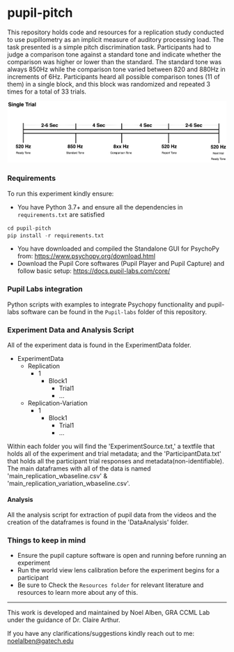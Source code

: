 # pupil-pitch
This repository holds code and resources for a replication study conducted to use pupillometry as an implicit measure of auditory processing load. The task presented is a simple pitch discrimination task. Participants had to judge a comparison tone against a standard tone and indicate whether the comparison was higher or lower than the standard. The standard tone was always 850Hz while the comparison tone varied between 820 and 880Hz in increments of 6Hz. Participants heard all possible comparison tones (11 of them) in a single block, and this block was randomized and repeated 3 times for a total of 33 trials.

![Flow Diagram](https://raw.githubusercontent.com/Computational-Cognitive-Musicology-Lab/pupil-pitch/main/images/TrialDiagram.png)
 
 ### Requirements
 To run this experiment kindly ensure:
-   You have Python 3.7+ and ensure all the dependencies in `requirements.txt` are satisfied 
 ```python
 cd pupil-pitch
pip install -r requirements.txt
```
-  You have downloaded and compiled the Standalone GUI for PsychoPy from:
https://www.psychopy.org/download.html
-  Download the Pupil Core softwares (Pupil Player and Pupil Capture) and follow basic setup:
https://docs.pupil-labs.com/core/

### Pupil Labs integration
Python scripts with examples to integrate Psychopy functionality and pupil-labs software can be found in the `Pupil-labs` folder of this repository.

### Experiment Data and Analysis Script 
All of the experiment data is found in the ExperimentData folder.

- ExperimentData
    - Replication
        - 1
            - Block1
                - Trial1
                - ...
    - Replication-Variation
        - 1
            - Block1
                - Trial1
                - ...
         


Within each folder you will find the 'ExperimentSource.txt,' a textfile that holds all of the experiment and trial metadata; and the 'ParticipantData.txt' that holds all the participant trial responses and metadata(non-identifiable). 
The main dataframes with all of the data is named 'main_replication_wbaseline.csv' & 'main_replication_variation_wbaseline.csv'.

#### Analysis
 All the analysis script for extraction of pupil data from the videos and the creation of the dataframes is found in the 'DataAnalysis' folder.

### Things to keep in mind
- Ensure the pupil capture software is open and running before running an experiment
- Run the world view lens calibration before the experiment begins for a participant 
- Be sure to Check the `Resources folder` for relevant literature and resources to learn more about any of this.

***
This work is developed and maintained by Noel Alben, GRA CCML Lab under the guidance of Dr. Claire Arthur.

If you have any clarifications/suggestions kindly reach out to me: noelalben@gatech.edu
